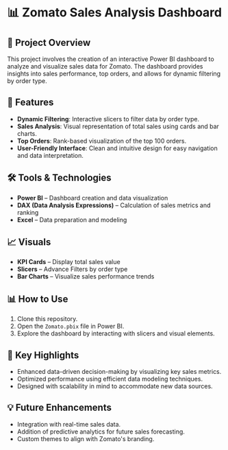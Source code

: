 # 📊 Zomato Sales Analysis Dashboard

## 📝 Project Overview
This project involves the creation of an interactive Power BI dashboard to analyze and visualize sales data for Zomato. The dashboard provides insights into sales performance, top orders, and allows for dynamic filtering by order type.

## 🚀 Features
- **Dynamic Filtering**: Interactive slicers to filter data by order type.
- **Sales Analysis**: Visual representation of total sales using cards and bar charts.
- **Top Orders**: Rank-based visualization of the top 100 orders.
- **User-Friendly Interface**: Clean and intuitive design for easy navigation and data interpretation.

## 🛠️ Tools & Technologies
- **Power BI** – Dashboard creation and data visualization
- **DAX (Data Analysis Expressions)** – Calculation of sales metrics and ranking
- **Excel** – Data preparation and modeling

## 📈 Visuals
- **KPI Cards** – Display total sales value
- **Slicers** – Advance Filters by order type
- **Bar Charts** – Visualize sales performance trends

## 📊 How to Use
1. Clone this repository.
2. Open the `Zomato.pbix` file in Power BI.
3. Explore the dashboard by interacting with slicers and visual elements.

## 🌟 Key Highlights
- Enhanced data-driven decision-making by visualizing key sales metrics.
- Optimized performance using efficient data modeling techniques.
- Designed with scalability in mind to accommodate new data sources.

## 💡 Future Enhancements
- Integration with real-time sales data.
- Addition of predictive analytics for future sales forecasting.
- Custom themes to align with Zomato's branding.


